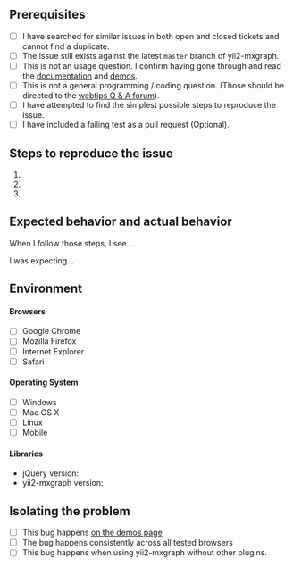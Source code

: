 ## Prerequisites

- [ ] I have searched for similar issues in both open and closed tickets and cannot find a duplicate.
- [ ] The issue still exists against the latest `master` branch of yii2-mxgraph.
- [ ] This is not an usage question. I confirm having gone through and read the [documentation](http://demos.krajee.com/mxgraph) and [demos](http://demos.krajee.com/mxgraph-demo).
- [ ] This is not a general programming / coding question. (Those should be directed to the [webtips Q & A forum](http://webtips.krajee.com/questions)).
- [ ] I have attempted to find the simplest possible steps to reproduce the issue.
- [ ] I have included a failing test as a pull request (Optional).

## Steps to reproduce the issue

1.
2.
3.

## Expected behavior and actual behavior

When I follow those steps, I see...

I was expecting...

## Environment

#### Browsers

- [ ] Google Chrome
- [ ] Mozilla Firefox
- [ ] Internet Explorer
- [ ] Safari

#### Operating System

- [ ] Windows
- [ ] Mac OS X
- [ ] Linux
- [ ] Mobile

#### Libraries

- jQuery version:
- yii2-mxgraph version:

## Isolating the problem

- [ ] This bug happens [on the demos page](https://demos.krajee.com/mxgraph-demo)
- [ ] The bug happens consistently across all tested browsers
- [ ] This bug happens when using yii2-mxgraph without other plugins.